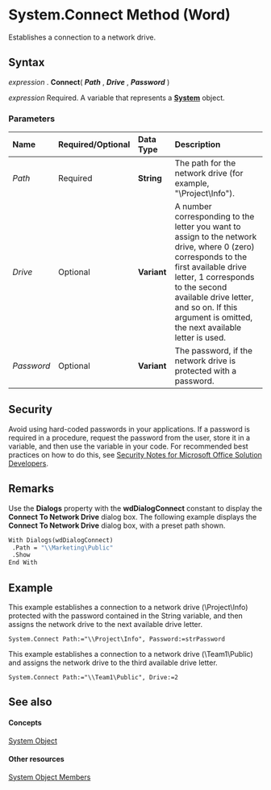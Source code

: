 
# System.Connect Method (Word)

Establishes a connection to a network drive.


## Syntax

 _expression_ . **Connect**( **_Path_** , **_Drive_** , **_Password_** )

 _expression_ Required. A variable that represents a **[System](db15d780-3bbc-9515-a988-ea798777496f.md)** object.


### Parameters



|**Name**|**Required/Optional**|**Data Type**|**Description**|
|:-----|:-----|:-----|:-----|
| _Path_|Required| **String**|The path for the network drive (for example, "\\Project\Info").|
| _Drive_|Optional| **Variant**|A number corresponding to the letter you want to assign to the network drive, where 0 (zero) corresponds to the first available drive letter, 1 corresponds to the second available drive letter, and so on. If this argument is omitted, the next available letter is used.|
| _Password_|Optional| **Variant**|The password, if the network drive is protected with a password.|

## Security

Avoid using hard-coded passwords in your applications. If a password is required in a procedure, request the password from the user, store it in a variable, and then use the variable in your code. For recommended best practices on how to do this, see [Security Notes for Microsoft Office Solution Developers](HV01051489.md). 


## Remarks

Use the  **Dialogs** property with the **wdDialogConnect** constant to display the **Connect To Network Drive** dialog box. The following example displays the **Connect To Network Drive** dialog box, with a preset path shown.


```vb
With Dialogs(wdDialogConnect) 
 .Path = "\\Marketing\Public" 
 .Show 
End With
```


## Example

This example establishes a connection to a network drive (\\Project\Info) protected with the password contained in the String variable, and then assigns the network drive to the next available drive letter.


```
System.Connect Path:="\\Project\Info", Password:=strPassword
```

This example establishes a connection to a network drive (\\Team1\Public) and assigns the network drive to the third available drive letter.




```
System.Connect Path:="\\Team1\Public", Drive:=2
```


## See also


#### Concepts


[System Object](db15d780-3bbc-9515-a988-ea798777496f.md)
#### Other resources


[System Object Members](788b78de-8dbc-033d-34dc-0e35108f785f.md)
